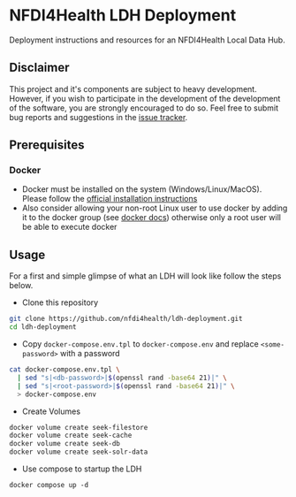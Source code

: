 # NFDI4Health LDH Deployment

Deployment instructions and resources for an NFDI4Health Local Data Hub.


## Disclaimer

This project and it's components are subject to heavy development. 
However, if you wish to participate in the development of the 
development of the software, you are strongly encouraged to do so. Feel free to submit bug reports and suggestions 
in the [issue tracker][project-issues]. 


## Prerequisites

### Docker

* Docker must be installed on the system (Windows/Linux/MacOS). Please follow the [official installation instructions][docker-install]
* Also consider allowing your non-root Linux user to use docker by adding it to the docker group
  (see [docker docs][docker-ugroup]) otherwise only a root user will be able to execute docker


## Usage

For a first and simple glimpse of what an LDH will look like follow the steps below.

* Clone this repository

```bash
git clone https://github.com/nfdi4health/ldh-deployment.git
cd ldh-deployment
```

* Copy `docker-compose.env.tpl` to `docker-compose.env` and replace `<some-password>` with a password

```bash
cat docker-compose.env.tpl \
  | sed "s|<db-password>|$(openssl rand -base64 21)|" \
  | sed "s|<root-password>|$(openssl rand -base64 21)|" \
  > docker-compose.env
```

* Create Volumes
```bash
docker volume create seek-filestore
docker volume create seek-cache
docker volume create seek-db
docker volume create seek-solr-data
```

* Use compose to startup the LDH

```
docker compose up -d
```

[project-issues]: https://github.com/nfdi4health/ldh-deployment/issues
[docker-install]: https://docs.docker.com/get-docker/
[docker-ugroup]: https://docs.docker.com/engine/install/linux-postinstall/#manage-docker-as-a-non-root-user
